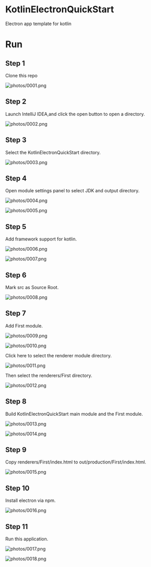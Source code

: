 # KotlinElectronQuickStart
Electron app template for kotlin

# Run

## Step 1

Clone this repo   

![photos/0001.png](photos/0001.png)  

## Step 2

Launch IntelliJ IDEA,and click the open button to open a directory.   

![photos/0002.png](photos/0002.png)  

## Step 3

Select the KotlinElectronQuickStart directory.  

![photos/0003.png](photos/0003.png)  

## Step 4

Open module settings panel to select JDK and output directory.

![photos/0004.png](photos/0004.png)  

![photos/0005.png](photos/0005.png)  

## Step 5

Add framework support for kotlin.  

![photos/0006.png](photos/0006.png)  

![photos/0007.png](photos/0007.png)  

## Step 6

Mark src as Source Root.  

![photos/0008.png](photos/0008.png)  

## Step 7 

Add First module.  

![photos/0009.png](photos/0009.png)  

![photos/0010.png](photos/0010.png)  

Click here to select the renderer module directory.  

![photos/0011.png](photos/0011.png)  

Then select the renderers/First directory.  

![photos/0012.png](photos/0012.png)  

## Step 8 

Build KotlinElectronQuickStart main module and the First module.  

![photos/0013.png](photos/0013.png)  

![photos/0014.png](photos/0014.png)  

## Step 9 

Copy renderers/First/index.html to out/production/First/index.html.  

![photos/0015.png](photos/0015.png)  

## Step 10 

Install electron via npm.  

![photos/0016.png](photos/0016.png)  

## Step 11

Run this application.  

![photos/0017.png](photos/0017.png)  

![photos/0018.png](photos/0018.png)  
